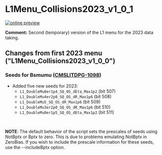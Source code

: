 # L1Menu_Collisions2023_v1_0_1

[![online preview](https://img.shields.io/badge/Online%20preview-click%20here-blue)](https://htmlpreview.github.io/?https://github.com/cms-l1-dpg/L1MenuRun3/blob/master/development/L1Menu_Collisions2023_v1_0_1/L1Menu_Collisions2023_v1_0_1.html)

**Comment:** 
Second (temporary) version of the L1 menu for the 2023 data taking. 

## Changes from first 2023 menu ("L1Menu_Collisions2023_v1_0_0")
      
### Seeds for Bsmumu ([CMSLITDPG-1098](https://its.cern.ch/jira/browse/CMSLITDPG-1098))      
   - Added five new seeds for 2023:
      - `L1_DoubleMu0er1p4_SQ_OS_dEta_Max1p2` (bit 507)
      - `L1_DoubleMu4er2p0_SQ_OS_dR_Max1p6` (bit 508)
      - `L1_DoubleMu5_SQ_OS_dR_Max1p6` (bit 509)
      - `L1_DoubleMu3er2p0_SQ_OS_dR_Max1p6` (bit 510)
      - `L1_DoubleMu0er1p5_SQ_OS_dEta_Max1p2` (bit 511)


<br/>

**NOTE**: The default behavior of the script sets the prescales of seeds using NotBptx or Bptx to zero. This is due to problems emulating NotBptx in ZeroBias. If you wish to include the prescale information for these seeds, use the --includeBptx option.
